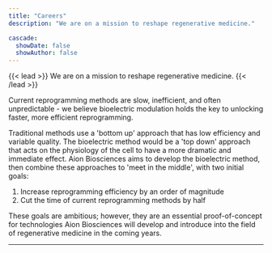 ```yaml
---
title: "Careers"
description: "We are on a mission to reshape regenerative medicine."

cascade:
  showDate: false
  showAuthor: false
---
```


{{< lead >}}
We are on a mission to reshape regenerative medicine.
{{< /lead >}}

Current reprogramming methods are slow, inefficient, and often unpredictable - we believe bioelectric modulation holds the key to unlocking faster, more efficient reprogramming. 

Traditional methods use a 'bottom up' approach that has low efficiency and variable quality. The bioelectric method would be a 'top down' approach that acts on the physiology of the cell to have a more dramatic and immediate effect. Aion Biosciences aims to develop the bioelectric method, then combine these approaches to 'meet in the middle', with two initial goals: 

1) Increase reprogramming efficiency by an order of magnitude 
2) Cut the time of current reprogramming methods by half

These goals are ambitious; however, they are an essential proof-of-concept for technologies Aion Biosciences will develop and introduce into the field of regenerative medicine in the coming years.

---